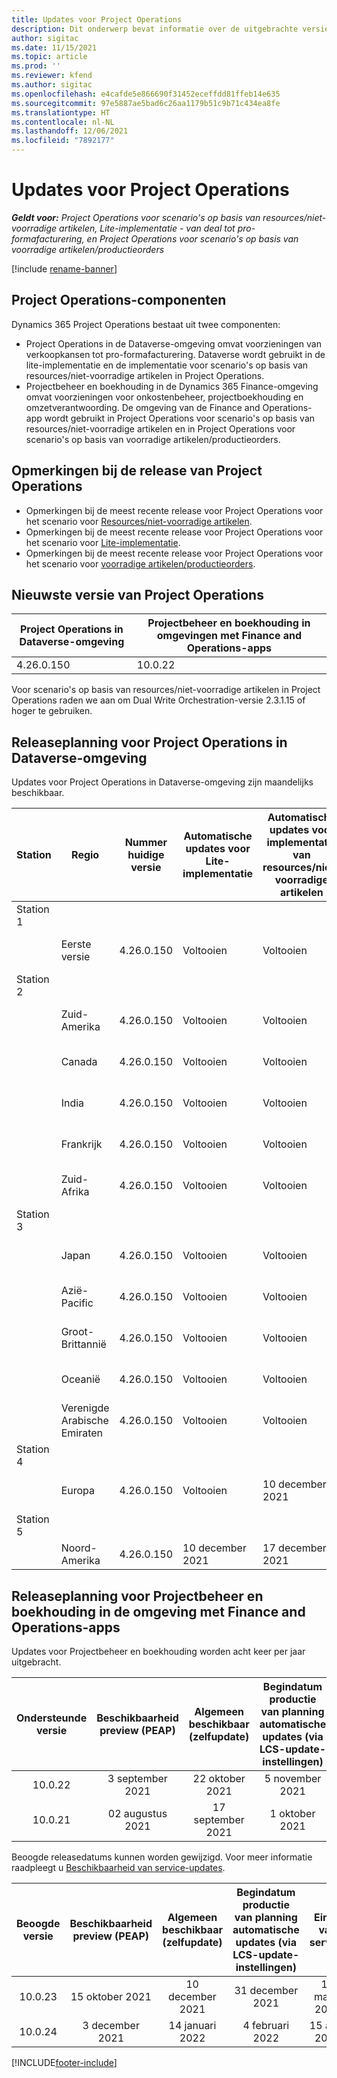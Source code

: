 ```yaml
---
title: Updates voor Project Operations
description: Dit onderwerp bevat informatie over de uitgebrachte versies van Dynamics 365 Project Operations.
author: sigitac
ms.date: 11/15/2021
ms.topic: article
ms.prod: ''
ms.reviewer: kfend
ms.author: sigitac
ms.openlocfilehash: e4cafde5e866690f31452eceffdd81ffeb14e635
ms.sourcegitcommit: 97e5887ae5bad6c26aa1179b51c9b71c434ea8fe
ms.translationtype: HT
ms.contentlocale: nl-NL
ms.lasthandoff: 12/06/2021
ms.locfileid: "7892177"
---
```

# <a name="project-operations-updates"></a>Updates voor Project Operations

_**Geldt voor:** Project Operations voor scenario's op basis van resources/niet-voorradige artikelen, Lite-implementatie - van deal tot pro-formafacturering, en Project Operations voor scenario's op basis van voorradige artikelen/productieorders_

[!include [rename-banner](~/includes/cc-data-platform-banner.md)]

## <a name="project-operations-components"></a>Project Operations-componenten

Dynamics 365 Project Operations bestaat uit twee componenten:

- Project Operations in de Dataverse-omgeving omvat voorzieningen van verkoopkansen tot pro-formafacturering. Dataverse wordt gebruikt in de lite-implementatie en de implementatie voor scenario's op basis van resources/niet-voorradige artikelen in Project Operations.
- Projectbeheer en boekhouding in de Dynamics 365 Finance-omgeving omvat voorzieningen voor onkostenbeheer, projectboekhouding en omzetverantwoording. De omgeving van de Finance and Operations-app wordt gebruikt in Project Operations voor scenario's op basis van resources/niet-voorradige artikelen en in Project Operations voor scenario's op basis van voorradige artikelen/productieorders.

## <a name="project-operations-release-notes"></a>Opmerkingen bij de release van Project Operations
- Opmerkingen bij de meest recente release voor Project Operations voor het scenario voor [Resources/niet-voorradige artikelen](whats-new-nov-2021-resource-based.md).
- Opmerkingen bij de meest recente release voor Project Operations voor het scenario voor [Lite-implementatie](../pro/whats-new/whats-new-nov-2021-lite.md).
- Opmerkingen bij de meest recente release voor Project Operations voor het scenario voor [voorradige artikelen/productieorders](../prod-pma/whats-new/whats-new-oct-2021-stocked.md).

## <a name="project-operations-latest-version"></a>Nieuwste versie van Project Operations

| Project Operations in Dataverse-omgeving | Projectbeheer en boekhouding in omgevingen met Finance and Operations-apps | 
| --- | --- |
| 4.26.0.150 | 10.0.22 |

Voor scenario's op basis van resources/niet-voorradige artikelen in Project Operations raden we aan om Dual Write Orchestration-versie 2.3.1.15 of hoger te gebruiken.

## <a name="release-schedule-for-project-operations-on-dataverse-environment"></a>Releaseplanning voor Project Operations in Dataverse-omgeving

Updates voor Project Operations in Dataverse-omgeving zijn maandelijks beschikbaar. 

| Station | Regio | Nummer huidige versie | Automatische updates voor Lite-implementatie | Automatische updates voor implementatie van resources/niet-voorradige artikelen | Nummer volgende versie | Volgende versie algemeen beschikbaar |
|-----------|-----------------------|-----------------|--------------------|---------------------|---------------------|---------------------|
| Station 1 |   &nbsp;              |    &nbsp;       | &nbsp;             |      &nbsp;         |      &nbsp;         |      &nbsp;         |
|   &nbsp;  | Eerste versie         |  4.26.0.150     | Voltooien           | Voltooien            | N.t.b.                 | 06 december 2021   |
| Station 2 |   &nbsp;              |    &nbsp;       | &nbsp;             |      &nbsp;         |      &nbsp;         |      &nbsp;         |
|   &nbsp;  | Zuid-Amerika         |  4.26.0.150     | Voltooien           | Voltooien            | N.t.b.                 | 06 december 2021   |
|   &nbsp;  | Canada                |  4.26.0.150     | Voltooien           | Voltooien            | N.t.b.                 | 06 december 2021   |
|   &nbsp;  | India                 |  4.26.0.150     | Voltooien           | Voltooien            | N.t.b.                 | 06 december 2021   |
|   &nbsp;  | Frankrijk                |  4.26.0.150     | Voltooien           | Voltooien            | N.t.b.                 | 06 december 2021   |
|   &nbsp;  | Zuid-Afrika          |  4.26.0.150     | Voltooien           | Voltooien            | N.t.b.                 | 06 december 2021   |
| Station 3 |      &nbsp;           |     &nbsp;      |     &nbsp;         |      &nbsp;         |      &nbsp;         |      &nbsp;         |
|   &nbsp;  | Japan                 |  4.26.0.150     | Voltooien           | Voltooien            | N.t.b.                 | 10 december 2021   |
|   &nbsp;  | Azië-Pacific          |  4.26.0.150     | Voltooien           | Voltooien            | N.t.b.                 | 10 december 2021   |
|   &nbsp;  | Groot-Brittannië         |  4.26.0.150     | Voltooien           | Voltooien            | N.t.b.                 | 10 december 2021   |
|   &nbsp;  | Oceanië               |  4.26.0.150     | Voltooien           | Voltooien            | N.t.b.                 | 10 december 2021   |
|   &nbsp;  | Verenigde Arabische Emiraten  |  4.26.0.150     | Voltooien           | Voltooien            | N.t.b.                 | 10 december 2021   |
| Station 4 |     &nbsp;            |     &nbsp;      |     &nbsp;         |      &nbsp;         |      &nbsp;         |      &nbsp;         |
|   &nbsp;  | Europa                |  4.26.0.150     | Voltooien           | 10 december 2021   | N.t.b.                 | 17 december 2021   |
| Station 5 |     &nbsp;            |     &nbsp;      |     &nbsp;         |      &nbsp;         |      &nbsp;         |      &nbsp;         |
|   &nbsp;  | Noord-Amerika         |  4.26.0.150     | 10 december 2021  | 17 december 2021   | N.t.b.                 | 07 januari 2022    |


## <a name="release-schedule-for-project-management-and-accounting-in-the-finance-and-operations-apps-environment"></a>Releaseplanning voor Projectbeheer en boekhouding in de omgeving met Finance and Operations-apps

Updates voor Projectbeheer en boekhouding worden acht keer per jaar uitgebracht.

|Ondersteunde versie| Beschikbaarheid preview (PEAP) | Algemeen beschikbaar (zelfupdate) | Begindatum productie van planning automatische updates (via LCS-update-instellingen) |   Einde van service   |
|:---------------:|:---------------------------:|:---------------------------------:|:--------------------------------------------------------------------:|:------------------:|
|     10.0.22     |      3 september 2021      |        22 oktober 2021           |                          5 november 2021                            | 14 januari 2022   |
|    10.0.21      |         02 augustus 2021     |           17 september 2021      |                             1 oktober 2021                          |  10 december 2021 |


Beoogde releasedatums kunnen worden gewijzigd. Voor meer informatie raadpleegt u [Beschikbaarheid van service-updates](/dynamics365/fin-ops-core/fin-ops/get-started/public-preview-releases?toc=%2fdynamics365%2ffinance%2ftoc.json).

|Beoogde versie | Beschikbaarheid preview (PEAP) | Algemeen beschikbaar (zelfupdate) | Begindatum productie van planning automatische updates (via LCS-update-instellingen) |   Einde van service   |
|:---------------:|:---------------------------:|:---------------------------------:|:--------------------------------------------------------------------:|:------------------:|
|     10.0.23     |      15 oktober 2021       |        10 december 2021          |                          31 december 2021                           | 18 maart 2022     |
|     10.0.24     |      3 december 2021       |        14 januari 2022           |                          4 februari 2022                            | 15 april 2022     |

[!INCLUDE[footer-include](../includes/footer-banner.md)]
